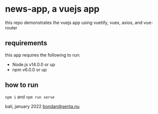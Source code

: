 # news-app, a vuejs app

this repo demonstrates the vuejs app using vuetify, vuex, axios, and vue-router

## requirements

this app requires the following to run:

- Node.js v14.0.0 or up
- npm v6.0.0 or up

## how to run

`npm i` and `npm run serve`

bali, january 2022
bondan@senta.nu
